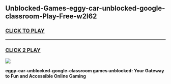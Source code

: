 
## Unblocked-Games-eggy-car-unblocked-google-classroom-Play-Free-w2l62
<h3>
<a href="https://premium76.site?title=eggy-car-unblocked-google-classroom&ref=18A1">CLICK TO PLAY</a></h3>
<hr>

<h3>
<a href="https://premium76.site?title=eggy-car-unblocked-google-classroom&ref=18A1">CLICK 2 PLAY</a>
  
</h3>

<a href="https://premium76.site?title=eggy-car-unblocked-google-classroom&ref=18A1"><img src="https://clearcache.store/games.png"></a>


**eggy-car-unblocked-google-classroom games unblocked: Your Gateway to Fun and Accessible Online Gaming**
